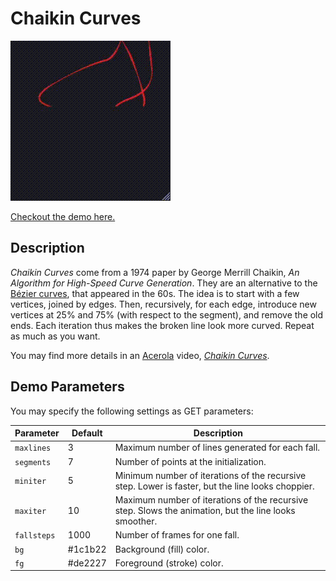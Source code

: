 # Chaikin Curves

[![](chaikin.gif)](https://chalier.fr/generative-art/chaikin-curves/index.html)

[Checkout the demo here.](https://chalier.fr/generative-art/chaikin-curves/index.html)

## Description

*Chaikin Curves* come from a 1974 paper by George Merrill Chaikin, *An Algorithm for High-Speed Curve Generation*. They are an alternative to the [Bézier curves](https://en.wikipedia.org/wiki/B%C3%A9zier_curve), that appeared in the 60s. The idea is to start with a few vertices, joined by edges. Then, recursively, for each edge, introduce new vertices at 25% and 75% (with respect to the segment), and remove the old ends. Each iteration thus makes the broken line look more curved. Repeat as much as you want.

You may find more details in an [Acerola](https://www.youtube.com/c/Acerola_t) video, *[Chaikin Curves](https://www.youtube.com/watch?v=wVgzmFo9SbY)*.

## Demo Parameters

You may specify the following settings as GET parameters:

Parameter | Default | Description
--------- | ------- | -----------
`maxlines` | 3 | Maximum number of lines generated for each fall.
`segments` | 7 | Number of points at the initialization.
`miniter` | 5 | Minimum number of iterations of the recursive step. Lower is faster, but the line looks choppier.
`maxiter` | 10 | Maximum number of iterations of the recursive step. Slows the animation, but the line looks smoother.
`fallsteps` | 1000 | Number of frames for one fall.
`bg` | #1c1b22 | Background (fill) color.
`fg` | #de2227 | Foreground (stroke) color.
